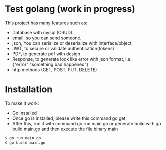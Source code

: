 # Test golang (work in progress)

This project has many features such as:
- Database with mysql (CRUD).
- email, so you can send someone.
- json, You can serialize or deserialize with interface/object.
- JWT, to secure or validate authentication(tokens)
- PDF, to generate pdf with design
- Response, to generate look like error with json format, i.e. {"error":"something bad happened"}
- http methods (GET, POST, PUT, DELETE)

# Installation
To make it work:
  - Go installed
  - Once go is installed, please write this command go get
  - After this, run it with command go run main.go or generate build with go build main.go and then execute the file binary main
 ```sh
$ go run main.go
$ go build main.go
```
